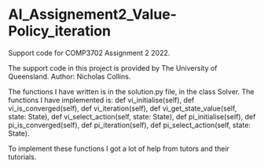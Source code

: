 # AI_Assignement2_Value-Policy_iteration
Support code for COMP3702 Assignment 2 2022.

The support code in this project is provided by The University of Queensland. Author: Nicholas Collins. 

The functions I have written is in the solution.py file, in the class Solver. The functions I have implemented is:
def vi_initialise(self), def vi_is_converged(self), def vi_iteration(self), def vi_get_state_value(self, state: State), def vi_select_action(self, state: State), def pi_initialise(self), def pi_is_converged(self), def pi_iteration(self), def pi_select_action(self, state: State).


To implement these functions I got a lot of help from tutors and their tutorials. 